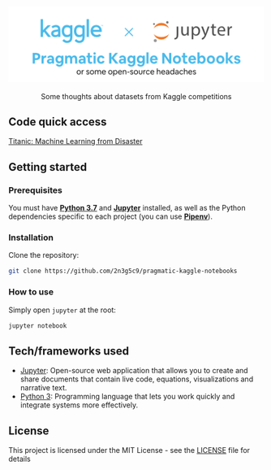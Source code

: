 <div align="center">
  <img width="512" src="https://raw.githubusercontent.com/2n3g5c9/pragmatic-kaggle-notebooks/master/img/pragmatic-kaggle-notebooks_banner.png" alt="pragmatic-kaggle-notebooks">
</div>

<br />

<div align="center">Some thoughts about datasets from Kaggle competitions</div>

## Code quick access

[Titanic: Machine Learning from Disaster](https://github.com/2n3g5c9/pragmatic-kaggle-notebooks/blob/master/titanic-machine-learning-from-disaster/notebook/titanic-a-pragmatic-approach.ipynb)

## Getting started

### Prerequisites

You must have **[Python 3.7](https://www.python.org/downloads/)** and **[Jupyter](https://jupyter.org/install)** installed, as well as the Python dependencies specific to each project (you can use **[Pipenv](https://github.com/pypa/pipenv)**).

### Installation

Clone the repository:

````bash
git clone https://github.com/2n3g5c9/pragmatic-kaggle-notebooks
````

### How to use

Simply open `jupyter` at the root:

````bash
jupyter notebook
````

## Tech/frameworks used

- [Jupyter](https://jupyter.org/): Open-source web application that allows you to create and share documents that contain live code, equations, visualizations and narrative text.
- [Python 3](https://www.python.org/): Programming language that lets you work quickly and integrate systems more effectively.

## License

This project is licensed under the MIT License - see the [LICENSE](LICENSE) file for details
